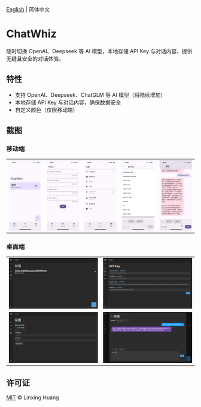 [English](README.md) | 简体中文

# ChatWhiz

随时切换 OpenAI、Deepseek 等 AI 模型，本地存储 API Key 与对话内容，提供无缝且安全的对话体验。

## 特性

- 支持 OpenAI、Deepseek、ChatGLM 等 AI 模型（将陆续增加）
- 本地存储 API Key 与对话内容，确保数据安全
- 自定义颜色（仅限移动端）

## 截图

### 移动端

<table>
  <tr>
    <td><img width="277px" src="public/Mobile_Main.PNG"></td>
    <td><img width="277px" src="public/Mobile_API.PNG"></td>
    <td><img width="277px" src="public/Mobile_Settings.PNG"></td>
    <td><img width="277px" src="public/Mobile_Chat.PNG"></td>
    <td><img width="277px" src="public/Mobile_Chat2.PNG"></td>
  </tr>
</table>

### 桌面端

<table>
  <tr>
    <td><img width="277px" src="public/Desktop_Chat.png"></td>
    <td><img width="277px" src="public/Desktop_API.png"></td>
  </tr>
  <tr>
    <td><img width="277px" src="public/Desktop_Settings.png"></td>
    <td><img width="277px" src="public/Desktop_Chat2.png"></td>
  </tr>
</table>

## 许可证

[MIT](LICENSE) © Linxing Huang
